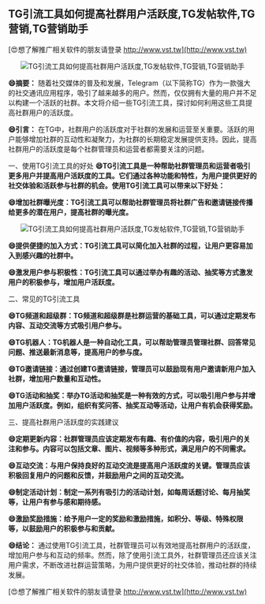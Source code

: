 ## **TG引流工具如何提高社群用户活跃度,TG发帖软件,TG营销,TG营销助手**

[😍想了解推广相关软件的朋友请登录 http://www.vst.tw](http://www.vst.tw)

 <center><img src="https://vst.tw/MP4/tuiguang/png/2.png" alt="TG引流工具如何提高社群用户活跃度,TG发帖软件,TG营销,TG营销助手"></center>

**😄摘要：**
随着社交媒体的普及和发展，Telegram（以下简称TG）作为一款强大的社交通讯应用程序，吸引了越来越多的用户。然而，仅仅拥有大量的用户并不足以构建一个活跃的社群。本文将介绍一些TG引流工具，探讨如何利用这些工具提高社群用户的活跃度。

**😄引言：**
在TG中，社群用户的活跃度对于社群的发展和运营至关重要。活跃的用户能够增加社群的互动性和凝聚力，为社群的长期稳定发展提供支持。因此，提高社群用户的活跃度是每个社群管理员和运营者都需要关注的问题。

一、使用TG引流工具的好处
**😄TG引流工具是一种帮助社群管理员和运营者吸引更多用户并提高用户活跃度的工具。它们通过各种功能和特性，为用户提供更好的社交体验和活跃参与社群的机会。使用TG引流工具可以带来以下好处：**

**😄增加社群曝光度：TG引流工具可以帮助社群管理员将社群广告和邀请链接传播给更多的潜在用户，提高社群的曝光度。**

 <center><img src="https://vst.tw/MP4/tuiguang/png/1.png" alt="TG引流工具如何提高社群用户活跃度,TG发帖软件,TG营销,TG营销助手"></center>

**😄提供便捷的加入方式：TG引流工具可以简化加入社群的过程，让用户更容易加入到感兴趣的社群中。**

**😄激发用户参与积极性：TG引流工具可以通过举办有趣的活动、抽奖等方式激发用户的积极参与，增加用户活跃度。**

二、常见的TG引流工具

**😄TG频道和超级群：TG频道和超级群是社群运营的基础工具，可以通过定期发布内容、互动交流等方式吸引用户参与。**

**😄TG机器人：TG机器人是一种自动化工具，可以帮助管理员管理社群、回答常见问题、推送最新消息等，提高用户的参与度。**

**😄TG邀请链接：通过创建TG邀请链接，管理员可以鼓励现有用户邀请新用户加入社群，增加用户数量和互动性。**

**😄TG活动和抽奖：举办TG活动和抽奖是一种有效的方式，可以吸引用户参与并增加用户活跃度。例如，组织有奖问答、抽奖互动等活动，让用户有机会获得奖励。**

三、提高社群用户活跃度的实践建议

**😄定期更新内容：社群管理员应该定期发布有趣、有价值的内容，吸引用户的关注和参与。内容可以包括文章、图片、视频等多种形式，满足用户的不同需求。**

**😄互动交流：与用户保持良好的互动交流是提高用户活跃度的关键。管理员应该积极回复用户的问题和反馈，并鼓励用户之间的互动交流。**

**😄制定活动计划：制定一系列有吸引力的活动计划，如每周话题讨论、每月抽奖等，让用户有参与感和期待感。**

**😄激励奖励措施：给予用户一定的奖励和激励措施，如积分、等级、特殊权限等，以鼓励用户的积极参与和贡献。**

**😄结论：**
通过使用TG引流工具，社群管理员可以有效地提高社群用户的活跃度，增加用户参与和互动的频率。然而，除了使用引流工具外，社群管理员还应该关注用户需求，不断改进社群运营策略，为用户提供更好的社交体验，推动社群的持续发展。

[😍想了解推广相关软件的朋友请登录 http://www.vst.tw](http://www.vst.tw)



